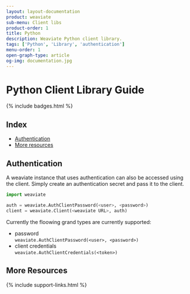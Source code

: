 ```yaml
---
layout: layout-documentation
product: weaviate
sub-menu: Client libs
product-order: 1
title: Python
description: Weaviate Python client library.
tags: ['Python', 'Library', 'authentication']
menu-order: 1
open-graph-type: article
og-img: documentation.jpg
---
```


# Python Client Library Guide

{% include badges.html %}

## Index

- [Authentication](#Authentication)
- [More resources](#more-resources)


## Authentication
A weaviate instance that uses authentication can also be accessed using the client. Simply create an authentication secret and pass it to the client.

```python
import weaviate

auth = weaviate.AuthClientPassword(<user>, <password>)
client = weaviate.Client(<weaviate URL>, auth)
```

Currently the floowing grand types are currently supported:
 - password \
 `weaviate.AuthClientPassword(<user>, <password>)`
 - client credentials \
 `weaviate.AuthClientCredentials(<token>)`


## More Resources

{% include support-links.html %}